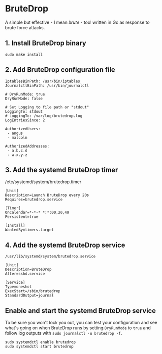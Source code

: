 # BruteDrop

A simple but effective - I mean <i>brute</i> -  tool written in Go as response to brute force attacks.

## 1. Install BruteDrop binary

```
sudo make install
```

## 2. Add BruteDrop configuration file


```
IptablesBinPath: /usr/bin/iptables
JournalctlBinPath: /usr/bin/journalctl

# DryRunMode: true
DryRunMode: false

# Set Logging to file path or "stdout"
LoggingTo: stdout
# LoggingTo: /var/log/brutedrop.log
LogEntriesSince: 2

AuthorizedUsers:
 - angus
 - malcolm

AuthorizedAddresses:
 - a.b.c.d
 - w.x.y.z

```

## 3. Add the systemd BruteDrop timer

/etc/systemd/system/brutedrop.timer

```
[Unit]
Description=Launch BruteDrop every 20s
Requires=brutedrop.service

[Timer]
OnCalendar=*-*-* *:*:00,20,40
Persistent=true

[Install]
WantedBy=timers.target
```

## 4. Add the systemd BruteDrop service

`/usr/lib/systemd/system/brutedrop.service`

```
[Unit]
Description=BruteDrop
After=sshd.service

[Service]
Type=oneshot
ExecStart=/sbin/brutedrop
StandardOutput=journal
```

## Enable and start the systemd BruteDrop service

To be sure you won't lock you out, you can test your configuration and see what's going on when BruteDrop runs by setting `DryRunMode` to `true` and follow log outputs with `sudo journalctl -u brutedrop -f`.

```
sudo systemdctl enable brutedrop
sudo systemdctl start brutedrop
```

